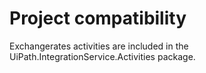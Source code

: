 ﻿# Project compatibility

Exchangerates activities are included in the
                UiPath.IntegrationService.Activities package.




|  |
| ---
